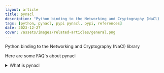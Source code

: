 ```yaml
---
layout: article
title: pynacl
description: "Python binding to the Networking and Cryptography (NaCl) library"
tags: [python, pynacl, pypi pynacl, pypi, references]
date: 2023-12-27
cover: /assets/images/related-articles/general.png
---
```


Python binding to the Networking and Cryptography (NaCl) library

Here are some FAQ's about pynacl
<details>
<summary>What is pynacl</summary>
Python binding to the Networking and Cryptography (NaCl) library
</details>
